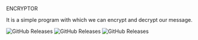 ENCRYPTOR

It is a simple program with which we can encrypt and decrypt our message.

![GitHub Releases](https://github.com/Biniobiniasty/Java/blob/main/ScreenShoot/Screenshoot1.png)
![GitHub Releases](https://github.com/Biniobiniasty/Java/blob/main/ScreenShoot/Screenshoot2.png)
![GitHub Releases](https://github.com/Biniobiniasty/Java/blob/main/ScreenShoot/Screenshoot3.png)
